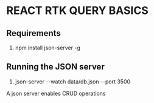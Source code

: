 # REACT RTK QUERY BASICS

## Requirements

1. npm install json-server -g

## Running the JSON server

1. json-server  --watch  data/db.json --port 3500

A json server enables CRUD operations
